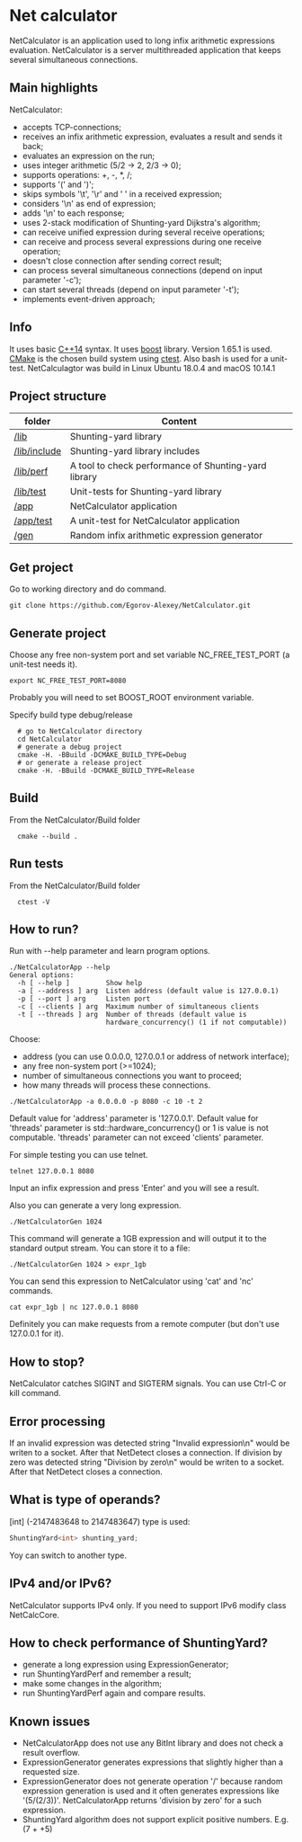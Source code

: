 # Net calculator
NetCalculator is an application used to long infix arithmetic expressions evaluation.
NetCalculator is a server multithreaded application that keeps several simultaneous connections.

## Main highlights
NetCalculator:
 - accepts TCP-connections;
 - receives an infix arithmetic expression, evaluates a result and sends it back;
 - evaluates an expression on the run;
 - uses integer arithmetic (5/2 -> 2, 2/3 -> 0);
 - supports operations: +, -, *, /;
 - supports '(' and ')';
 - skips symbols '\t', '\r' and ' ' in a received expression;
 - considers '\n' as end of expression;
 - adds '\n' to each response;
 - uses 2-stack modification of Shunting-yard Dijkstra's algorithm;
 - can receive unified expression during several receive operations;
 - can receive and process several expressions during one receive operation;
 - doesn't close connection after sending correct result;
 - can process several simultaneous connections (depend on input parameter '-c');
 - can start several threads (depend on input parameter '-t');
 - implements event-driven approach;

## Info
It uses basic [C++14](https://isocpp.org/wiki/faq/cpp14-language) syntax.
It uses [boost](https://www.boost.org/) library. Version 1.65.1 is used.
[CMake](https://cmake.org/) is the chosen build system using [ctest](https://cmake.org/Wiki/CMake/Testing_With_CTest).
Also bash is used for a unit-test.
NetCalculagtor was build in Linux Ubuntu 18.0.4 and macOS 10.14.1

##  Project structure
| folder       | Content              |
| ------------ | -------------------- |
| [/lib](/lib) | Shunting-yard library |
| [/lib/include](/lib/include) | Shunting-yard library includes |
| [/lib/perf](/lib/perf) | A tool to check performance of Shunting-yard library |
| [/lib/test](/lib/test) | Unit-tests for Shunting-yard library |
| [/app](/app) | NetCalculator application |
| [/app/test](/app/test) | A unit-test for NetCalculator application |
| [/gen](/gen) | Random infix arithmetic expression generator |

## Get project
Go to working directory and do command.
```shell
git clone https://github.com/Egorov-Alexey/NetCalculator.git
```

## Generate project
Choose any free non-system port and set variable NC_FREE_TEST_PORT (a unit-test needs it).
```shell
export NC_FREE_TEST_PORT=8080
```
Probably you will need to set BOOST_ROOT environment variable.

Specify build type debug/release
```shell
  # go to NetCalculator directory
  cd NetCalculator
  # generate a debug project
  cmake -H. -BBuild -DCMAKE_BUILD_TYPE=Debug
  # or generate a release project
  cmake -H. -BBuild -DCMAKE_BUILD_TYPE=Release
```

## Build
From the NetCalculator/Build folder
```shell
  cmake --build .
```

## Run tests
From the NetCalculator/Build folder
```shell
  ctest -V
```

## How to run?
Run with --help parameter and learn program options.
```shell
./NetCalculatorApp --help
General options:
  -h [ --help ]         Show help
  -a [ --address ] arg  Listen address (default value is 127.0.0.1)
  -p [ --port ] arg     Listen port
  -c [ --clients ] arg  Maximum number of simultaneous clients
  -t [ --threads ] arg  Number of threads (default value is
						hardware_concurrency() (1 if not computable))
```

Choose:
 - address (you can use 0.0.0.0, 127.0.0.1 or address of network interface);
 - any free non-system port (>=1024);
 - number of simultaneous connections you want to proceed;
 - how many threads will process these connections.
```shell
./NetCalculatorApp -a 0.0.0.0 -p 8080 -c 10 -t 2
```

Default value for 'address' parameter is '127.0.0.1'.
Default value for 'threads' parameter is std::hardware_concurrency() or 1 is value is not computable.
'threads' parameter can not exceed 'clients' parameter.

For simple testing you can use telnet.
```shell
telnet 127.0.0.1 8080
```
Input an infix expression and press 'Enter' and you will see a result.

Also you can generate a very long expression.
```shell
./NetCalculatorGen 1024
```
This command will generate a 1GB expression and will output it to the standard output stream.
You can store it to a file:
```shell
./NetCalculatorGen 1024 > expr_1gb
```

You can send this expression to NetCalculator using 'cat' and 'nc' commands.
```shell
cat expr_1gb | nc 127.0.0.1 8080
```
Definitely you can make requests from a remote computer (but don't use 127.0.0.1 for it).

## How to stop?
NetCalculator catches SIGINT and SIGTERM signals.
You can use Ctrl-C or kill command.

## Error processing
If an invalid expression was detected string "Invalid expression\n" would be writen to a socket.
After that NetDetect closes a connection.
If division by zero was detected string "Division by zero\n" would be writen to a socket.
After that NetDetect closes a connection.

## What is type of operands?
[int] (-2147483648 to 2147483647) type is used:
```cpp
ShuntingYard<int> shunting_yard;
```
Yoy can switch to another type.

## IPv4 and/or IPv6?
NetCalculator supports IPv4 only.
If you need to support IPv6 modify class NetCalcCore.

## How to check performance of ShuntingYard?
- generate a long expression using ExpressionGenerator;
- run ShuntingYardPerf and remember a result;
- make some changes in the algorithm;
- run ShuntingYardPerf again and compare results.

## Known issues
- NetCalculatorApp does not use any BitInt library and does not check a result overflow.
- ExpressionGenerator generates expressions that slightly higher than a requested size.
- ExpressionGenerator does not generate operation '/' because random expression generation is used and it often generates expressions like '(5/(2/3))'. NetCalculatorApp returns 'division by zero' for a such expression.
- ShuntingYard algorithm does not support explicit positive numbers. E.g. (7 + +5)

